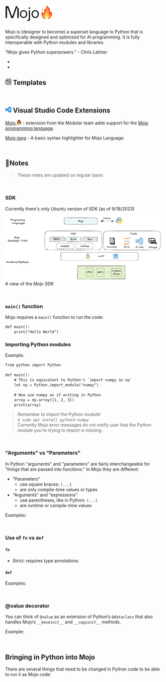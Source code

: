 # <img src="images/mojo-full-50.png" alt="Mojo">

Mojo is (designer to become) a superset language to Python that is specifically designed and optimized
for AI programming. It is fully interoperable with Python modules and libraries.

"Mojo gives Python superpowers." - Chris Lattner

-
-

## <img src="./images/template-20.png" alt="template"> Templates

<br>

## <img src="./images/vscode-20.png" alt="Flask"> Visual Studio Code Extensions

[Mojo <img src="images/mojo-15.png" alt="Mojo">](
    https://marketplace.visualstudio.com/items?itemName=modular-mojotools.vscode-mojo)
    - extension from the Modular team adds support for the [Mojo programming
    language](https://www.modular.com/mojo).

[Mojo-lang](https://marketplace.visualstudio.com/items?itemName=CristianAdamo.mojo) - A basic
syntax highlighter for Mojo Language.

<br>

## 📝Notes

> These notes are updated on regular basis

<!--
TODO: Table of Contents

TODO: Snippets for Matrix Multiplication

TODO: Snippets for Strong Type Checking

TODO: Snippets of fn functions
- with various argument type specifications preset:
- all local variables declared:
- raising exceptions explicitly declared with 'raises' function effect (placed
  after the function argument list):

TODO: Custom Constructors

TODO: Custom Destructors

TODO: Custom Copy and Move Constructors
-->
<br>

### SDK

Currently there's only Ubuntu version of SDK (as of 9/18/2023)

<img src="images/sdk.png" width=800 alt="Mojo SDK"><br>
A view of the Mojo SDK

<br>

### `main()` function

Mojo requires a `main()` function to run the code:

``` mojo
def main():
    print("Hello World")
```

### Importing Python modules

Example:

``` mojo
from python import Python

def main():
    # This is equivalent to Python's `import numpy as np`
    let np = Python.import_module("numpy")

    # Now use numpy as if writing in Python
    array = np.array([1, 2, 3])
    print(array)

```

> Remember to import the Python module!<br>
> `$ sudo apt install python3-numpy`<br>
> Currently Mojo error messages do not notify user that the Python module you're
> trying to import is missing.

<br>

### "Arguments" vs "Parameters"

In Python "arguments" and "parameters" are fairly interchangeable for "things
that are passed into functions." In Mojo they are different:

- "Parameters"
  - use square braces: `[...]`
  - are only compile-time values or types
- "Arguments" and "expressions"
  - use parentheses, like in Python: `(...)`
  - are runtime or compile-time values

Examples:

<br>

### Use of `fn` vs `def`

#### `fn`

- Strict: requires type annotations

#### `def`

Examples:

<br>

### @value decorator

You can think of `@value` as an extension of Python’s `@dataclass` that also handles
Mojo’s `__moveinit__` and `__copyinit__` methods.

Example:

<br>

## Bringing in Python into Mojo

There are several things that need to be changed in Python code to be able to
run it as Mojo code:
